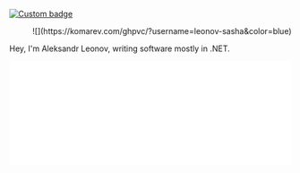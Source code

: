 [![Custom badge](https://img.shields.io/badge/-Sasha%20@pipipipy-blue?color=blue&label=telegram&logo=telegram&style=flat-square)](https://t.me/pipipipy) 
<div align = 'right'>![](https://komarev.com/ghpvc/?username=leonov-sasha&color=blue)</div>

Hey, I'm Aleksandr Leonov, writing software mostly in .NET.

<img alt="metrics" src="github-metrics.svg">
